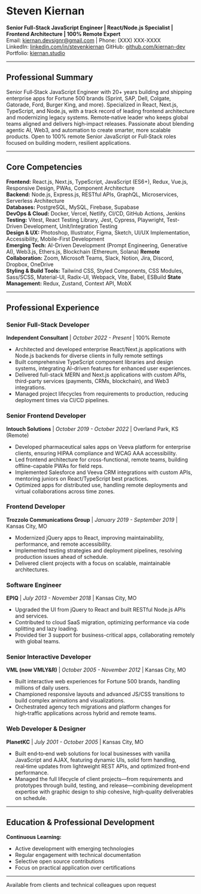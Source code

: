 # Steven Kiernan

**Senior Full-Stack JavaScript Engineer | React/Node.js Specialist | Frontend Architecture | 100% Remote Expert**  
Email: <kiernan.devsignr@gmail.com> | Phone: (XXX) XXX-XXXX  
LinkedIn: [linkedin.com/in/stevenkiernan](https://linkedin.com/in/stevenkiernan)
GitHub: [github.com/kiernan-dev](https://github.com/kiernan-dev)  
Portfolio: [kiernan.studio](https://kiernan.studio)

---

## Professional Summary

Senior Full‑Stack JavaScript Engineer with 20+ years building and shipping enterprise apps for Fortune 500 brands (Sprint, SAP, Dell, Colgate, Gatorade, Ford, Burger King, and more). Specialized in React, Next.js, TypeScript, and Node.js, with a track record of leading frontend architecture and modernizing legacy systems. Remote‑native leader who keeps global teams aligned and delivers high‑impact releases. Passionate about blending agentic AI, Web3, and automation to create smarter, more scalable products. Open to 100% remote Senior JavaScript or Full‑Stack roles focused on building modern, resilient applications.

---

## Core Competencies

**Frontend:** React.js, Next.js, TypeScript, JavaScript (ES6+), Redux, Vue.js, Responsive Design, PWAs, Component Architecture  
**Backend:** Node.js, Express.js, RESTful APIs, GraphQL, Microservices, Serverless Architecture  
**Databases:** PostgreSQL, MySQL, Firebase, Supabase  
**DevOps & Cloud:** Docker, Vercel, Netlify, CI/CD, GitHub Actions, Jenkins 
**Testing:** Vitest, React Testing Library, Jest, Cypress, Playwright, Test-Driven Development, Unit/Integration Testing  
**Design & UX:** Photoshop, Illustrator, Figma, Sketch, UI/UX Implementation,  Accessibility, Mobile-First Development  
**Emerging Tech:** AI-Driven Development (Prompt Engineering, Generative AI), Web3.js, Ethers.js, Blockchain (Ethereum, Solana)
**Remote Collaboration:** Zoom, Microsoft Teams, Slack, Notion, Jira, Discord, Dropbox, OneDrive  
**Styling & Build Tools:** Tailwind CSS, Styled Components, CSS Modules, Sass/SCSS, Material-UI, Radix-UI, Webpack, Vite, Babel, ESBuild
**State Management:** Redux, Zustand, Context API, MobX

---

## Professional Experience

### Senior Full-Stack Developer

**Independent Consultant** | *October 2022 - Present* | 100% Remote  

- Architected and developed enterprise React/Next.js applications with Node.js backends for diverse clients in fully remote settings
- Built comprehensive TypeScript component libraries and design systems, integrating AI-driven features for enhanced user experiences.  
- Delivered full-stack MERN and Next.js applications with custom APIs, third-party services (payments, CRMs, blockchain), and Web3 integrations.  
- Managed project lifecycles from requirements to production, reducing deployment times via CI/CD pipelines.  

### Senior Frontend Developer

**Intouch Solutions** | *October 2019 - October 2022* | Overland Park, KS (Remote)  

- Developed pharmaceutical sales apps on Veeva platform for enterprise clients, ensuring HIPAA compliance and WCAG AAA accessibility.  
- Led frontend architecture for cross-functional, remote teams, building offline-capable PWAs for field reps.  
- Implemented Salesforce and Veeva CRM integrations with custom APIs, mentoring juniors on React/TypeScript best practices.  
- Optimized apps for distributed use, handling remote deployments and virtual collaborations across time zones.  

### Frontend Developer

**Trozzolo Communications Group** | *January 2019 - September 2019* | Kansas City, MO  

- Modernized jQuery apps to React, improving maintainability, performance, and remote accessibility.  
- Implemented testing strategies and deployment pipelines, resolving production issues ahead of schedule.  
- Delivered client projects with a focus on scalable, maintainable architectures.  

### Software Engineer

**EPIQ** | *July 2013 - November 2018* | Kansas City, MO  

- Upgraded the UI from jQuery to React and built RESTful Node.js APIs and services. 
- Contributed to cloud SaaS migration, optimizing performance via code splitting and lazy loading.  
- Provided tier 3 support for business-critical apps, collaborating remotely with global teams.  

### Senior Interactive Developer

**VML (now VMLY&R)** | *October 2005 - November 2012* | Kansas City, MO  

- Built interactive web experiences for Fortune 500 brands, handling millions of daily users.  
- Championed responsive layouts and advanced JS/CSS transitions to build complex animations and visualizations.  
- Orchestrated agency tech migrations and platform changes for high‑traffic applications across hybrid and remote teams.  

### Web Developer & Designer

**PlanetKC** | *July 2001 - October 2005* | Kansas City, MO  

- Built end‑to‑end web solutions for local businesses with vanilla JavaScript and AJAX, featuring dynamic UIs, solid form handling, real‑time updates from lightweight REST APIs, and optimized front‑end performance.  
- Managed the full lifecycle of client projects—from requirements and prototypes through build, testing, and release—combining development expertise with graphic design to ship cohesive, high‑quality deliverables on schedule.  

---

## Education & Professional Development

**Continuous Learning:**  

- Active development with emerging technologies  
- Regular engagement with technical documentation
- Selective open source contributions
- Focus on practical application over certifications

---

Available from clients and technical colleagues upon request
